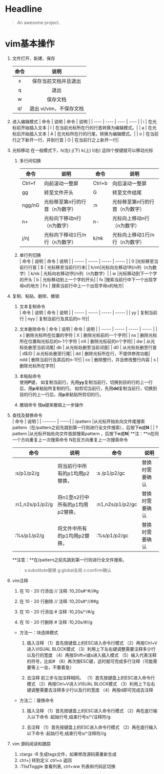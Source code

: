 # Headline

> An awesome project.
# vim基本操作  

1. 文件打开、新建、保存
   
    | 命令 | 说明 |
    | :--: | :--: |
    | x	 | 保存当前文档并且退出 |
    | q	 | 退出 |
    | w	 | 保存文档 |
    | q! | 退出 vi/vim，不保存文档 |
    
2. 进入编辑模式
    | 命令 | 说明 | 命令 | 说明 |
    | ---- | ---- | ---- | ---- |
    | i | 在光标前开始插入文本 | I | 在当前光标所在行的行首转换为编辑模式。|
	| a | 在光标后开始插入文本 | A | 在光标所在行的行尾，转换为编辑模式。|
    | o | 在当前行之下新开一行，并到行首 | O | 在当前行之上新开一行|

3. 光标移动	
在一般模式下，h(左) j(下) k(上) l(右) 这四个按键就可以移动光标
    1. 多行间切换
       
        | 命令 | 说明 | 命令 | 说明 |
	    | ---- | ---- | ---- | ---- |
	    | Ctrl+f | 向前滚动一整屏 | Ctrl+b | 向后滚动一整屏|
	    | gg     | 转至文件开头	| G      | 转至文件结尾|
       | ngg/nG | 光标移至第n行的行首（n为数字）|:n | 光标移至第n行的行首（n为数字）|
	    | n+     | 光标向下移动n行（n为数字）	 | n-     | 光标向上移动n行（n为数字）|
	    | j/nj   | 光标向下移动1行/n行（n为数字）| k/nk   | 光标向上移动1行/n行（n为数字）|
	    
	 2. 单行列切换	
		| 命令  | 说明  | 命令  | 说明  |
		| ----- | ----- | ----- | ----- |
		|   0   |光标移至当前行行首	| $    | 光标移至当前行行末|
		|   h/nh|光标向左移动1列/n列（n为数字）| k/nk | 光标向右移动1列/n列（n为数字）|
		|   w   |光标移动到下一个字的开头 | b    | 光标移动到上一个字的开头|
		|  fx   |搜索当前行中下一个出现字母x的地方 | Fx   | 搜索当前行中上一个出现字母x的地方|
	
4. 复制、粘贴、删除、撤销  
	1. 文本复制命令	
		| 命令  | 说明  | 命令  | 说明  |
		| ----- | ----- | ----- | ----- |
		| yy | 复制当前行 | nyy | 复制当前行及其后的n-1行|
		
	2. 文本删除命令
		| 命令  | 说明  | 命令  | 说明  |
		| ----- | ----- | ----- | ----- |
		| x  | 删除光标所在位置的字符  | X    | 删除光标前的一个字符|
		| nx | 删除光标所在位置和光标后的n-1个字符 | nX   | 删除光标前的n个字符|
		| dw | 从光标处删至当前词尾| db   | 从光标处删至当前词首|
		| d0 | 从光标处删至行首	 | d$/D | 从光标处删至行尾|
		| dd | 删除光标所在行，不提供修改功能| ndd  | 删除当前行及其后的n-1行|
		| cc | 删除整行，并且修改整行内容 | s	  | 删除光标所在字符|

	3. 本粘贴命令	
		使用**P**键，
		如复制当前行，先用**yy**复制当前行，切换到目的行的上一行后，用**p**来粘贴所复制的行。
		如剪切当前行，先用**dd**复制当前行，切换到目的行的上一行后，用**p**来粘贴所剪切的行。

	4. 撤销命令	
		按**u**键来撤销上一步操作
	
5. 查找及替换命令  	
    | 命令 | 说明 |
    | -------   | -----|
    | /pattern  |从光标开始处向文件尾搜索pattern（在/pattern之前先跳到第一行则进行全文件搜索），后按下**n**或**N**	|
	| ?pattern  |从光标开始处向文件首部搜索pattern ，后按下**n**或**N**|
	**注：**n在同一个方向重复上一次搜索命令  N在反方向重复上一次搜索命令
	
    | 命令 |    说明  | 命令 | 说明  |
    |  -----  | -----|----- | -----  |
	| :s/p1/p2/g      | 将当前行中所有的p1均用p2替换，   | :s /p1/p2/gc     | 替换时需要确认|
	| :n1,n2s/p1/p2/g | 将n1至n2行中所有的p1均用p2替换， | :n1,n2s/p1/p2/gc | 替换时需要确认|
    | :%s/p1/p2/g     | 将文件中所有的p1均用p2替换，     | :%s/p1/p2/gc     | 替换时需要确认|

    **注意：**在/pattern之前先跳到第一行则进行全文件搜索。
    
    > s:substitute替换
    g:global全局
c:confirm确认
    
6. vim注释
	1. 在 10 - 20 行添加 // 注释
	:10,20s#^#//#g

	2. 在 10 - 20 行删除 // 注释
	:10,20s#^//##g

	3. 在 10 - 20 行添加 # 注释
	:10,20s/^/#/g

	4. 在 10 - 20 行删除 # 注释
	:10,20s/#//g

	* 方法一：块选择模式
		1. 插入注释
		（1）首先按键盘上的ESC进入命令行模式
		（2）再按Ctrl+V进入VISUAL BLOCK模式
		（3）利用上下左右键调整需要注释多少行以及行的宽度
		（4）再按Shift+i或s进入插入模式
		（5）输入代表注释的符号，比如#
		（6）再次按ESC键，这时就可完成多行注释（可能需要等上一会，不要着急）

		2. 去注释
		前三步与加注释相同。
		（1）首先按键盘上的ESC进入命令行模式
		（2）再按Ctrl+V进入VISUAL BLOCK模式
		（3）利用上下左右键调整需要去注释多少行以及行的宽度
		（4）再按d即可完成去注释

	* 方法二：替换命令
		1. 插入注释
		（1）首先按键盘上的ESC进入命令行模式
		（2）再在底行输入以下命令
		:起始行号,结束行号s/^/注释符/g

		2. 去注释
		（1）首先按键盘上的ESC进入命令行模式
		（2）再在底行输入以下命令
		:起始行号,结束行号s/^注释符//g
	
7. vim 源码阅读和跟踪
	1. ctargs -R 生成tags文件，如果修改源码需重新生成
	2. ctrl+] 转到定义	 ctrl+o 返回
	3. :TlistToggle 查看列表, ctrl+ww  列表和代码区切换
